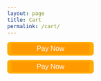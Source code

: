 ```yaml
---
layout: page
title: Cart
permalink: /cart/
---
```

<div id="cart"></div>
<div id="cp936c80f096" style="margin: 10px 0" onclick="document.getElementById('pay_now_form_6f8c42b3cc').submit()"><div><div class='r-bg '><span class='r-fg r-fg-3'></span> <span class='r-fg r-fg-2'></span> <span class='r-fg r-fg-1'></span> <span class='r-fg r-fg-0'></span> </div><form action="https://demo.globalgatewaye4.firstdata.com/pay" id="pay_now_form_6f8c42b3cc" method="post">
<input type="hidden" name="x_login" value="HCO-IGNIT-861" />
<input type="hidden" name="x_show_form" value="PAYMENT_FORM" />
<input type="hidden" name="x_fp_sequence" value="1493671159555286719" />
<input type="hidden" name="x_fp_hash" value="PNB-1.0-52252aa99ef2676db84d76224be65dddfd2dbfa2" />
<input type="hidden" name="x_amount" value="10" />
<input type="hidden" name="x_currency_code" value="USD" />
<input type="hidden" name="x_test_request" value="TRUE" />
<input type="hidden" name="x_relay_response" value="" />
<input type="hidden" name="donation_prompt" value="" />
<input type="hidden" name="button_code" value="Pay Now Ignite Maple Grove DEMO0500" />
<div class="cpwrap"><button type="button">Pay Now</button></div></form><div class='r-bg '><span class='r-fg r-fg-0'></span> <span class='r-fg r-fg-1'></span> <span class='r-fg r-fg-2'></span> <span class='r-fg r-fg-3'></span> </div></div></div><style type="text/css">div#cp936c80f096{width: 200px; background-color: #FF9900;}div#cp936c80f096:hover{cursor: pointer}div#cp936c80f096 * {background-color: #FFAA00;}div#cp936c80f096 form{margin:0; padding:0;text-align:center}div#cp936c80f096 div.cpwrap {width: 90%;border:0;margin:0 auto;padding: 0px; background-color: #FF9900}div#cp936c80f096 button{width: 95%;border:0;margin:0;padding: 3px 0; background-color: #FF9900;text-align: center; color: #FFFFFF; }div#cp936c80f096:hover button {text-decoration: underline}div#cp936c80f096 button:focus,div#cp936c80f096 button:visited,div#cp936c80f096 button:active{border:none;outline: none}div#cp936c80f096 button {font-size: 16px}div#cp936c80f096 div.cpwrap {border-left: 3px solid #FFAA00; border-right: 3px solid #FFAA00}div#cp936c80f096 .r-fg{background-color: #FFAA00; border-color: #FFAA00}div#cp936c80f096 .r-bg{background-color: white}div#cp936c80f096 .r-fg{border-style: solid; border-width: 0px 1px; overflow: hidden; display: block; height: 1px; font-size: 1px}div#cp936c80f096 .r-fg-0{margin-left: 1px; margin-right: 1px; border-width: 0px 1px !important; height: 1px !important}div#cp936c80f096 .r-fg-1{margin-left: 2px; margin-right: 2px}div#cp936c80f096 .r-fg-2{margin-left: 3px; margin-right: 3px}div#cp936c80f096 .r-fg-3{margin-left: 5px; margin-right: 5px}</style>
<div id="cp32e91857bb" style="margin: 10px 0" onclick="document.getElementById('pay_now_form_ac9ae9eade').submit()"><div><div class='r-bg '><span class='r-fg r-fg-3'></span> <span class='r-fg r-fg-2'></span> <span class='r-fg r-fg-1'></span> <span class='r-fg r-fg-0'></span> </div><form action="https://demo.globalgatewaye4.firstdata.com/pay" id="pay_now_form_ac9ae9eade" method="post">
<input type="hidden" name="x_login" value="HCO-IGNIT-861" />
<input type="hidden" name="x_show_form" value="PAYMENT_FORM" />
<input type="hidden" name="x_fp_sequence" value="14936713321171783815" />
<input type="hidden" name="x_fp_hash" value="PNB-1.0-be9aae2f2870bdad43828f9f449e0819cca847e7" />
<input type="hidden" name="x_amount" value="" />
<input type="hidden" name="x_currency_code" value="USD" />
<input type="hidden" name="x_test_request" value="TRUE" />
<input type="hidden" name="x_relay_response" value="" />
<input type="hidden" name="donation_prompt" value="" />
<input type="hidden" name="button_code" value="Pay Now Ignite Maple Grove DEMO0500" />
<div class="cpwrap"><button type="button">Pay Now</button></div></form><div class='r-bg '><span class='r-fg r-fg-0'></span> <span class='r-fg r-fg-1'></span> <span class='r-fg r-fg-2'></span> <span class='r-fg r-fg-3'></span> </div></div></div><style type="text/css">div#cp32e91857bb{width: 200px; background-color: #FF9900;}div#cp32e91857bb:hover{cursor: pointer}div#cp32e91857bb * {background-color: #FFAA00;}div#cp32e91857bb form{margin:0; padding:0;text-align:center}div#cp32e91857bb div.cpwrap {width: 90%;border:0;margin:0 auto;padding: 0px; background-color: #FF9900}div#cp32e91857bb button{width: 95%;border:0;margin:0;padding: 3px 0; background-color: #FF9900;text-align: center; color: #FFFFFF; }div#cp32e91857bb:hover button {text-decoration: underline}div#cp32e91857bb button:focus,div#cp32e91857bb button:visited,div#cp32e91857bb button:active{border:none;outline: none}div#cp32e91857bb button {font-size: 16px}div#cp32e91857bb div.cpwrap {border-left: 3px solid #FFAA00; border-right: 3px solid #FFAA00}div#cp32e91857bb .r-fg{background-color: #FFAA00; border-color: #FFAA00}div#cp32e91857bb .r-bg{background-color: white}div#cp32e91857bb .r-fg{border-style: solid; border-width: 0px 1px; overflow: hidden; display: block; height: 1px; font-size: 1px}div#cp32e91857bb .r-fg-0{margin-left: 1px; margin-right: 1px; border-width: 0px 1px !important; height: 1px !important}div#cp32e91857bb .r-fg-1{margin-left: 2px; margin-right: 2px}div#cp32e91857bb .r-fg-2{margin-left: 3px; margin-right: 3px}div#cp32e91857bb .r-fg-3{margin-left: 5px; margin-right: 5px}</style>
<script type="text/javascript">
	show_cart();
	function show_cart () {
		var items = JSON.parse(localStorage.getItem("items")) || new Array();
		if (items.length >= 1) {
			var htmlString = '<table class="cart-table-m cart-table"><tbody><tr><th></th><th></th><th>Item</th><th>Quantity</th><th>Suggested Donation</th><th>Donation</th></tr>';
			for (var i = 0; i < items.length; i++) {
				var amount = 0;
				if (items[i].donation) {
					amount =  Number(items[i].suggested_donation) * Number(items[i].quantity);
				};
				htmlString = htmlString + '<tr class="cart-table-row"><td><a class="cart_remove" onclick="remove_item(' + i + ');">x</a></td><td>' + '<img class="cart-item-image" src="{{ site.url }}{{ site.baseurl }}/images/' + items[i].image + '"/>' + '</td><td><dl><dt>Item</dt><dd>' + if_cart_donation(items[i].use,'<a href="{{ site.url }}{{ site.baseurl }}' + items[i].url + '">') + items[i].item + if_cart_donation(items[i].use,'</a><br>') + if_cart_donation(items[i].use,selected(items[i].use,i)) + '</dd></dl></td><td>' + if_cart_donation(items[i].use,'<dl><dt>Quantity</dt><dd><input id="quantity_' + i + '" class="input-text qty text" step="1" min="1" max="99999" name="quantity" value="' + items[i].quantity + '" title="Qty" size="4" pattern="[0-9]*" inputmode="numeric" type="number" onclick="document.getElementById(\'update_cart\').classList.add(\'update_cart\');"></dd></dl>') + '</td><td>' + if_cart_donation(items[i].use,'<dl><dt>Suggested Donation</dt><dd>$' + (Number(items[i].suggested_donation) * Number(items[i].quantity)).toFixed(2).toString() + '</dd></dl>') + '</td><td><dl><dt>Donation</dt><dd>$' + amount.toFixed(2).toString() + "</dd></dl></td></tr>";
			};
			htmlString = htmlString + '<tr><td></td><td></td><td></td><td></td><td></td><td><input type="submit" id="update_cart" class="" onclick="update_cart();" value="Update Cart"></td></tr></tbody></table><a class="shop-buttons float-left" onclick="empty_cart();">Empty Cart</a>';

			htmlString = htmlString + '<div id="cart-totals">' + ask_for_donations(total(items)) + '<h3>Cart Totals</h3><p>Shipping is included with suggested donation. For Expedited Shipping (Must call us with details) (651)-484-1040.</p><table class="cart-table"><tbody><tr><td>Suggested Total</td><td>$' + suggested_total(items).toFixed(2).toString() + '</td></tr><tr><td>Total</td><td>$' + total(items).toFixed(2).toString() + '</td></tr></tbody></table></div>';
			document.getElementById('cart').innerHTML = htmlString;
		}else{
			document.getElementById('cart').innerHTML = '<h3 style="text-align: center;color: #7f7f7f;">Empty Cart</h3>';
		};
	}
	
	function update_cart () {
		var items = JSON.parse(localStorage.getItem("items")) || new Array();
		for (var i = 0; i < items.length; i++) {
			if (items[i].use != "none") {
				items[i].use = document.getElementById("use_"+i).value;
				items[i].quantity = document.getElementById("quantity_"+i).value;
			};
		};
		localStorage.setItem("items", JSON.stringify(items));
		show_cart();
	}
	
	function remove_item (id) {
		update_cart();
		var items = JSON.parse(localStorage.getItem("items")) || new Array();
		items.splice(id, 1);
		localStorage.setItem("items", JSON.stringify(items));
		show_cart();
	}

	function total (items) {
		var amount = 0;
		for (var i = items.length - 1; i >= 0; i--) {
			if (items[i].donation) {
				amount = amount + (Number(items[i].suggested_donation) * Number(items[i].quantity));
			};
		};
		return amount;
	}

	function suggested_total (items) {
		var amount = 0;
		for (var i = items.length - 1; i >= 0; i--) {
			if (items[i].use != "none") {
				amount = amount + (Number(items[i].suggested_donation) * Number(items[i].quantity));
			};
		};
		return amount;
	}

	function if_cart_donation (argument,text) {
		if (argument != "none") {
			return text;
		}else{
			return '';
		};
	}

	function selected (argument,i) {
		var select =  new Array("","","","","","","","");
		if (argument == '-- Please Select --') {
			select[0] =  ' selected="selected"';
		};
		if (argument == 'Family/Personal') {
			select[1] =  ' selected="selected"';
		};
		if (argument == 'Community') {
			select[2] =  ' selected="selected"';
		};
		if (argument == 'Church') {
			select[3] =  ' selected="selected"';
		};
		if (argument == 'College') {
			select[4] =  ' selected="selected"';
		};
		if (argument == 'High School') {
			select[5] =  ' selected="selected"';
		};
		if (argument == 'Pregnancy Resource Center') {
			select[6] =  ' selected="selected"';
		};
		if (argument == 'Sidewalk Counseling') {
			select[7] =  ' selected="selected"';
		};
		return '<select id="use_' + i + '" class="use" type="select" name="use" onclick="document.getElementById(\'update_cart\').classList.add(\'update_cart\');"><option value="-- Please Select --"' + select[0] + '>-- Please Select --</option><option value="Family/Personal"' + select[1] + '>Family/Personal</option><option value="Community"' + select[2] + '>Community</option><option value="Church"' + select[3] + '>Church</option><option value="College"' + select[4] + '>College</option><option value="High School"' + select[5] + '>High School</option><option value="Pregnancy Resource Center"' + select[6] + '>Pregnancy Resource Center</option><option value="Sidewalk Counseling"' + select[7] + '>Sidewalk Counseling</option></select>';
	}

	function ask_for_donations (amount) {
		if (amount == 0) {
			return '<p>HLA materials are available free of charge. Your donation today helps us support those who cannot afford a financial gift at this time.</p><span>$</span><input id="cart_donations" class="input-text qty text" step="0.01" min="0.01" max="99999" name="quantity" title="Donation" size="4" pattern="[0-9]*" inputmode="numeric" type="number"><a id="cart_donation" class="" onclick="add_donation_to_cart();">Add Donation</a>';
		}else{
			return "";
		};
	}

	function add_donation_to_cart () {
		var line_item = new Object();
		line_item.item = "Donation";
		line_item.id_number = "#0001";
		line_item.url = "{{ page.url }}";
		line_item.image = "{{ site.cart_donations_image }}";
		line_item.donation = "true";
		line_item.suggested_donation = document.getElementById("cart_donations").value;
		line_item.quantity = "1";
		line_item.use = "none";
		var items = JSON.parse(localStorage.getItem("items")) || new Array();
		items.push(line_item);
		var myJSON = JSON.stringify(items);
		localStorage.setItem("items", myJSON);
		show_cart();
	}
	function empty_cart () {
		localStorage.removeItem("items");
		show_cart();
	}
</script>